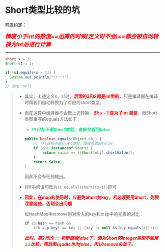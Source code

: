 # Short类型比较的坑

前提约定：

***<font color='red' size=4.5>精度小于int的数值==运算的时候(定义时不会)==都会被自动转换为int后进行计算</font>***

------



```java
short x = 3;
Short s1 = 2;

if (s1.equals(x - 1)) {
  System.out.println("!!!!!");
}
// 输出：null
```

> - 其实，上述定义x，s1时，**<font color='red'>后面的3和2都是int型的</font>**，只是编译器在编译时帮我们自动转换为了对应的short类型。
>
> - 而在运算中编译器不会做上述转换，**<font color='red'>即: x - 1 变为了int 类型</font>**，而Short类型重写的equals方法如下：
>
>   - ***<font color='#02DF82'>!!!目标不是Short类型，直接会返回false</font>***
>
>   ```java
>   public boolean equals(Object obj) {
>       // !!!目标不是Short类型，直接会返回false
>       if (obj instanceof Short) {
>           return value == ((Short)obj).shortValue();
>       }
>       return false;
>   }
>   ```
>
>   因此不会有任何输出。
>
> - 将if中的语句改为`s1.equals((short)(x-1))`即可
>
> - **<font color='red'>因此，在map的使用时，应避免Short为key，若必须要用Short，则要注意这些，否则会出问题</font>**
>
>   如HashMap中remove时对传入的key和map中的元素的对比：
>
>   ```java
>   if (p.hash == hash &&
>       ((k = p.key) == key || (key != null && key.equals(k))))// 其中key为外部传入的经过运算后的Short，为Integer，而k为Short
>   ```
>
>   ***<font color='red'>此时，第2行的 == 判断直接false了，因为Short和Integer类型不能用==比较，而后面equals也为false，所以remove失效了。</font>***


